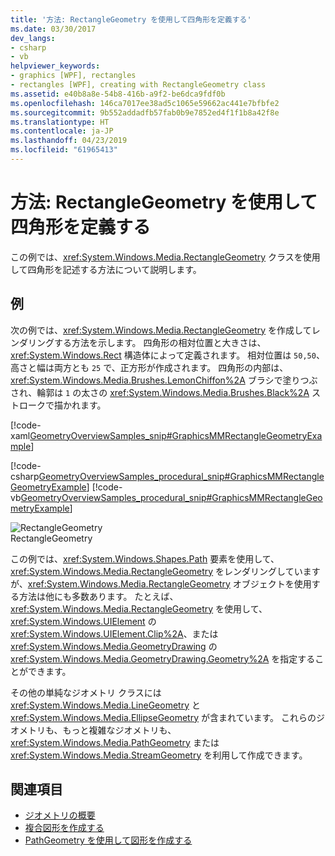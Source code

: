 ```yaml
---
title: '方法: RectangleGeometry を使用して四角形を定義する'
ms.date: 03/30/2017
dev_langs:
- csharp
- vb
helpviewer_keywords:
- graphics [WPF], rectangles
- rectangles [WPF], creating with RectangleGeometry class
ms.assetid: e40b8a8e-54b8-416b-a9f2-be6dca9fdf0b
ms.openlocfilehash: 146ca7017ee38ad5c1065e59662ac441e7bfbfe2
ms.sourcegitcommit: 9b552addadfb57fab0b9e7852ed4f1f1b8a42f8e
ms.translationtype: HT
ms.contentlocale: ja-JP
ms.lasthandoff: 04/23/2019
ms.locfileid: "61965413"
---
```

# <a name="how-to-define-a-rectangle-using-a-rectanglegeometry"></a>方法: RectangleGeometry を使用して四角形を定義する
この例では、<xref:System.Windows.Media.RectangleGeometry> クラスを使用して四角形を記述する方法について説明します。  
  
## <a name="example"></a>例  
 次の例では、<xref:System.Windows.Media.RectangleGeometry> を作成してレンダリングする方法を示します。  四角形の相対位置と大きさは、<xref:System.Windows.Rect> 構造体によって定義されます。 相対位置は `50,50`、高さと幅は両方とも `25` で、正方形が作成されます。 四角形の内部は、<xref:System.Windows.Media.Brushes.LemonChiffon%2A> ブラシで塗りつぶされ、輪郭は `1` の太さの <xref:System.Windows.Media.Brushes.Black%2A> ストロークで描かれます。  
  
 [!code-xaml[GeometryOverviewSamples_snip#GraphicsMMRectangleGeometryExample](~/samples/snippets/csharp/VS_Snippets_Wpf/GeometryOverviewSamples_snip/CS/GeometryExamples.xaml#graphicsmmrectanglegeometryexample)]  
  
 [!code-csharp[GeometryOverviewSamples_procedural_snip#GraphicsMMRectangleGeometryExample](~/samples/snippets/csharp/VS_Snippets_Wpf/GeometryOverviewSamples_procedural_snip/CSharp/GeometryExamples.cs#graphicsmmrectanglegeometryexample)]
 [!code-vb[GeometryOverviewSamples_procedural_snip#GraphicsMMRectangleGeometryExample](~/samples/snippets/visualbasic/VS_Snippets_Wpf/GeometryOverviewSamples_procedural_snip/visualbasic/geometryexamples.vb#graphicsmmrectanglegeometryexample)]  
  
 ![RectangleGeometry](./media/graphicsmm-rectangle.gif "graphicsmm_rectangle")  
RectangleGeometry  
  
 この例では、<xref:System.Windows.Shapes.Path> 要素を使用して、<xref:System.Windows.Media.RectangleGeometry> をレンダリングしていますが、<xref:System.Windows.Media.RectangleGeometry> オブジェクトを使用する方法は他にも多数あります。 たとえば、<xref:System.Windows.Media.RectangleGeometry> を使用して、<xref:System.Windows.UIElement> の <xref:System.Windows.UIElement.Clip%2A>、または <xref:System.Windows.Media.GeometryDrawing> の <xref:System.Windows.Media.GeometryDrawing.Geometry%2A> を指定することができます。  
  
 その他の単純なジオメトリ クラスには <xref:System.Windows.Media.LineGeometry> と <xref:System.Windows.Media.EllipseGeometry> が含まれています。 これらのジオメトリも、もっと複雑なジオメトリも、<xref:System.Windows.Media.PathGeometry> または <xref:System.Windows.Media.StreamGeometry> を利用して作成できます。  
  
## <a name="see-also"></a>関連項目

- [ジオメトリの概要](geometry-overview.md)
- [複合図形を作成する](how-to-create-a-composite-shape.md)
- [PathGeometry を使用して図形を作成する](how-to-create-a-shape-by-using-a-pathgeometry.md)
